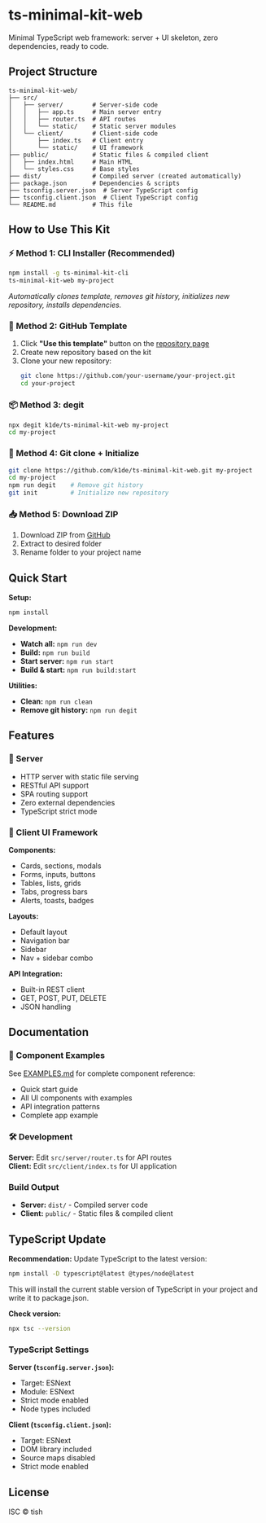 # ts-minimal-kit-web

Minimal TypeScript web framework: server + UI skeleton, zero dependencies, ready to code.

## Project Structure

```
ts-minimal-kit-web/
├── src/
│   ├── server/        # Server-side code
│   │   ├── app.ts     # Main server entry
│   │   ├── router.ts  # API routes
│   │   └── static/    # Static server modules
│   └── client/        # Client-side code
│       ├── index.ts   # Client entry
│       └── static/    # UI framework
├── public/            # Static files & compiled client
│   ├── index.html     # Main HTML
│   └── styles.css     # Base styles
├── dist/              # Compiled server (created automatically)
├── package.json       # Dependencies & scripts
├── tsconfig.server.json  # Server TypeScript config
├── tsconfig.client.json  # Client TypeScript config
└── README.md          # This file
```

## How to Use This Kit

### ⚡ Method 1: CLI Installer (Recommended)

```bash
npm install -g ts-minimal-kit-cli
ts-minimal-kit-web my-project
```

_Automatically clones template, removes git history, initializes new repository, installs dependencies._

### 🎯 Method 2: GitHub Template

1. Click **"Use this template"** button on the [repository page](https://github.com/k1de/ts-minimal-kit-web)
2. Create new repository based on the kit
3. Clone your new repository:
    ```bash
    git clone https://github.com/your-username/your-project.git
    cd your-project
    ```

### 📦 Method 3: degit

```bash
npx degit k1de/ts-minimal-kit-web my-project
cd my-project
```

### 🔄 Method 4: Git clone + Initialize

```bash
git clone https://github.com/k1de/ts-minimal-kit-web.git my-project
cd my-project
npm run degit    # Remove git history
git init         # Initialize new repository
```

### 📥 Method 5: Download ZIP

1. Download ZIP from [GitHub](https://github.com/k1de/ts-minimal-kit-web/archive/refs/heads/main.zip)
2. Extract to desired folder
3. Rename folder to your project name

## Quick Start

**Setup:**

```bash
npm install
```

**Development:**

-   **Watch all:** `npm run dev`
-   **Build:** `npm run build`
-   **Start server:** `npm run start`
-   **Build & start:** `npm run build:start`

**Utilities:**

-   **Clean:** `npm run clean`
-   **Remove git history:** `npm run degit`

## Features

### 🚀 Server

-   HTTP server with static file serving
-   RESTful API support
-   SPA routing support
-   Zero external dependencies
-   TypeScript strict mode

### 🎨 Client UI Framework

**Components:**

-   Cards, sections, modals
-   Forms, inputs, buttons
-   Tables, lists, grids
-   Tabs, progress bars
-   Alerts, toasts, badges

**Layouts:**

-   Default layout
-   Navigation bar
-   Sidebar
-   Nav + sidebar combo

**API Integration:**

-   Built-in REST client
-   GET, POST, PUT, DELETE
-   JSON handling

## Documentation

### 📖 Component Examples

See [EXAMPLES.md](./EXAMPLES.md) for complete component reference:

-   Quick start guide
-   All UI components with examples
-   API integration patterns
-   Complete app example

### 🛠️ Development

**Server:** Edit `src/server/router.ts` for API routes  
**Client:** Edit `src/client/index.ts` for UI application

### Build Output

-   **Server:** `dist/` - Compiled server code
-   **Client:** `public/` - Static files & compiled client

## TypeScript Update

**Recommendation:** Update TypeScript to the latest version:

```bash
npm install -D typescript@latest @types/node@latest
```

This will install the current stable version of TypeScript in your project and write it to package.json.

**Check version:**

```bash
npx tsc --version
```

### TypeScript Settings

**Server (`tsconfig.server.json`):**

-   Target: ESNext
-   Module: ESNext
-   Strict mode enabled
-   Node types included

**Client (`tsconfig.client.json`):**

-   Target: ESNext
-   DOM library included
-   Source maps disabled
-   Strict mode enabled

## License

ISC © tish
